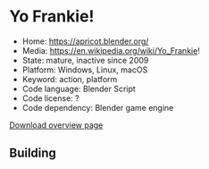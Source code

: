 # Yo Frankie!

- Home: https://apricot.blender.org/
- Media: https://en.wikipedia.org/wiki/Yo_Frankie!
- State: mature, inactive since 2009
- Platform: Windows, Linux, macOS
- Keyword: action, platform
- Code language: Blender Script
- Code license: ?
- Code dependency: Blender game engine

[Download overview page](https://download.blender.org/apricot/)

## Building
